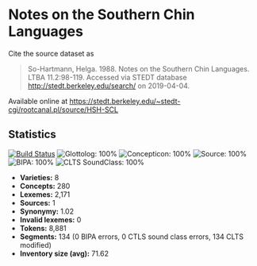 # Notes on the Southern Chin Languages

Cite the source dataset as

> So-Hartmann, Helga. 1988. Notes on the Southern Chin Languages. LTBA 11.2:98-119. Accessed via STEDT database <http://stedt.berkeley.edu/search/> on 2019-04-04.

Available online at https://stedt.berkeley.edu/~stedt-cgi/rootcanal.pl/source/HSH-SCL

## Statistics


[![Build Status](https://travis-ci.org/lexibank/sohartmannchin.svg?branch=master)](https://travis-ci.org/lexibank/sohartmannchin)
![Glottolog: 100%](https://img.shields.io/badge/Glottolog-100%25-brightgreen.svg "Glottolog: 100%")
![Concepticon: 100%](https://img.shields.io/badge/Concepticon-100%25-brightgreen.svg "Concepticon: 100%")
![Source: 100%](https://img.shields.io/badge/Source-100%25-brightgreen.svg "Source: 100%")
![BIPA: 100%](https://img.shields.io/badge/BIPA-100%25-brightgreen.svg "BIPA: 100%")
![CLTS SoundClass: 100%](https://img.shields.io/badge/CLTS%20SoundClass-100%25-brightgreen.svg "CLTS SoundClass: 100%")

- **Varieties:** 8
- **Concepts:** 280
- **Lexemes:** 2,171
- **Sources:** 1
- **Synonymy:** 1.02
- **Invalid lexemes:** 0
- **Tokens:** 8,881
- **Segments:** 134 (0 BIPA errors, 0 CTLS sound class errors, 134 CLTS modified)
- **Inventory size (avg):** 71.62